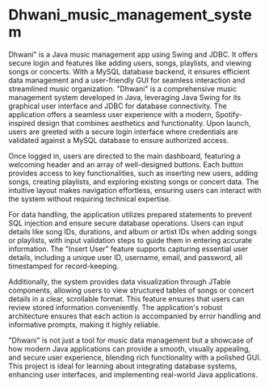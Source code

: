 # Dhwani_music_management_system
Dhwani" is a Java music management app using Swing and JDBC. It offers secure login and features like adding users, songs, playlists, and viewing songs or concerts. With a MySQL database backend, it ensures efficient data management and a user-friendly GUI for seamless interaction and streamlined music organization. "Dhwani" is a comprehensive music management system developed in Java, leveraging Java Swing for its graphical user interface and JDBC for database connectivity. The application offers a seamless user experience with a modern, Spotify-inspired design that combines aesthetics and functionality. Upon launch, users are greeted with a secure login interface where credentials are validated against a MySQL database to ensure authorized access.

Once logged in, users are directed to the main dashboard, featuring a welcoming header and an array of well-designed buttons. Each button provides access to key functionalities, such as inserting new users, adding songs, creating playlists, and exploring existing songs or concert data. The intuitive layout makes navigation effortless, ensuring users can interact with the system without requiring technical expertise.

For data handling, the application utilizes prepared statements to prevent SQL injection and ensure secure database operations. Users can input details like song IDs, durations, and album or artist IDs when adding songs or playlists, with input validation steps to guide them in entering accurate information. The "Insert User" feature supports capturing essential user details, including a unique user ID, username, email, and password, all timestamped for record-keeping.

Additionally, the system provides data visualization through JTable components, allowing users to view structured tables of songs or concert details in a clear, scrollable format. This feature ensures that users can review stored information conveniently. The application's robust architecture ensures that each action is accompanied by error handling and informative prompts, making it highly reliable.

"Dhwani" is not just a tool for music data management but a showcase of how modern Java applications can provide a smooth, visually appealing, and secure user experience, blending rich functionality with a polished GUI. This project is ideal for learning about integrating database systems, enhancing user interfaces, and implementing real-world Java applications.
